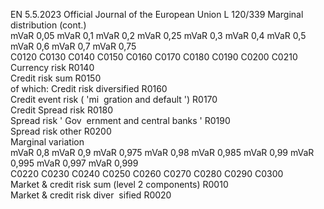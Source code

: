 EN  5.5.2023 Official Journal of the European Union L 120/339
 Marginal distribution  (cont.)  
mVaR 0,05  mVaR 0,1  mVaR 0,2  mVaR 0,25  mVaR 0,3  mVaR 
0,4  mVaR 0,5  mVaR 
0,6  mVaR 
0,7  mVaR 
0,75  
C0120  C0130  C0140  C0150  C0160  C0170  C0180  C0190  C0200  C0210  
Currency risk  R0140  
Credit risk sum  R0150  
of which: Credit risk 
diversified  R0160  
Credit event risk ( 'mi ­
gration and default ') R0170  
Credit Spread risk  R0180  
Spread risk  ' Gov ­
ernment and central 
banks ' R0190  
Spread risk other  R0200  
Marginal variation  
mVaR 0,8  mVaR 0,9  mVaR 0,975  mVaR 0,98  mVaR 0,985  mVaR 
0,99  mVaR 
0,995  mVaR 
0,997  mVaR 
0,999  
C0220  C0230  C0240  C0250  C0260  C0270  C0280  C0290  C0300  
Market & credit risk sum 
(level 2 components)  R0010  
Market & credit risk diver ­
sified  R0020